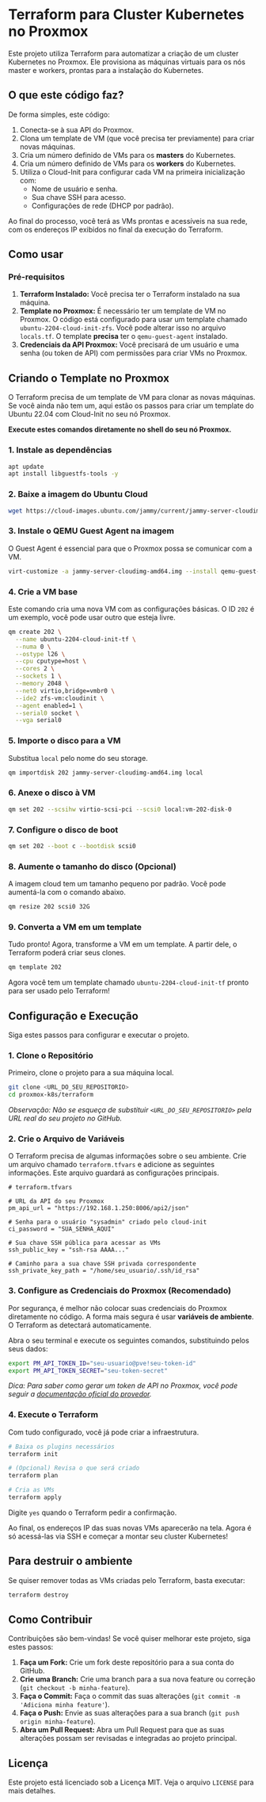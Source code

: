 # Terraform para Cluster Kubernetes no Proxmox

Este projeto utiliza Terraform para automatizar a criação de um cluster Kubernetes no Proxmox. Ele provisiona as máquinas virtuais para os nós master e workers, prontas para a instalação do Kubernetes.

## O que este código faz?

De forma simples, este código:

1.  Conecta-se à sua API do Proxmox.
2.  Clona um template de VM (que você precisa ter previamente) para criar novas máquinas.
3.  Cria um número definido de VMs para os **masters** do Kubernetes.
4.  Cria um número definido de VMs para os **workers** do Kubernetes.
5.  Utiliza o Cloud-Init para configurar cada VM na primeira inicialização com:
    *   Nome de usuário e senha.
    *   Sua chave SSH para acesso.
    *   Configurações de rede (DHCP por padrão).

Ao final do processo, você terá as VMs prontas e acessíveis na sua rede, com os endereços IP exibidos no final da execução do Terraform.

## Como usar

### Pré-requisitos

1.  **Terraform Instalado:** Você precisa ter o Terraform instalado na sua máquina.
2.  **Template no Proxmox:** É necessário ter um template de VM no Proxmox. O código está configurado para usar um template chamado `ubuntu-2204-cloud-init-zfs`. Você pode alterar isso no arquivo `locals.tf`. O template **precisa** ter o `qemu-guest-agent` instalado.
3.  **Credenciais da API Proxmox:** Você precisará de um usuário e uma senha (ou token de API) com permissões para criar VMs no Proxmox.

## Criando o Template no Proxmox

O Terraform precisa de um template de VM para clonar as novas máquinas. Se você ainda não tem um, aqui estão os passos para criar um template do Ubuntu 22.04 com Cloud-Init no seu nó Proxmox.

**Execute estes comandos diretamente no shell do seu nó Proxmox.**

### 1. Instale as dependências

```bash
apt update
apt install libguestfs-tools -y
```

### 2. Baixe a imagem do Ubuntu Cloud

```bash
wget https://cloud-images.ubuntu.com/jammy/current/jammy-server-cloudimg-amd64.img
```

### 3. Instale o QEMU Guest Agent na imagem

O Guest Agent é essencial para que o Proxmox possa se comunicar com a VM.

```bash
virt-customize -a jammy-server-cloudimg-amd64.img --install qemu-guest-agent
```

### 4. Crie a VM base

Este comando cria uma nova VM com as configurações básicas. O ID `202` é um exemplo, você pode usar outro que esteja livre.

```bash
qm create 202 \
  --name ubuntu-2204-cloud-init-tf \
  --numa 0 \
  --ostype l26 \
  --cpu cputype=host \
  --cores 2 \
  --sockets 1 \
  --memory 2048 \
  --net0 virtio,bridge=vmbr0 \
  --ide2 zfs-vm:cloudinit \
  --agent enabled=1 \
  --serial0 socket \
  --vga serial0
```

### 5. Importe o disco para a VM

Substitua `local` pelo nome do seu storage.

```bash
qm importdisk 202 jammy-server-cloudimg-amd64.img local
```

### 6. Anexe o disco à VM

```bash
qm set 202 --scsihw virtio-scsi-pci --scsi0 local:vm-202-disk-0
```

### 7. Configure o disco de boot

```bash
qm set 202 --boot c --bootdisk scsi0
```

### 8. Aumente o tamanho do disco (Opcional)

A imagem cloud tem um tamanho pequeno por padrão. Você pode aumentá-la com o comando abaixo.

```bash
qm resize 202 scsi0 32G
```

### 9. Converta a VM em um template

Tudo pronto! Agora, transforme a VM em um template. A partir dele, o Terraform poderá criar seus clones.

```bash
qm template 202
```

Agora você tem um template chamado `ubuntu-2204-cloud-init-tf` pronto para ser usado pelo Terraform!

## Configuração e Execução

Siga estes passos para configurar e executar o projeto.

### 1. Clone o Repositório

Primeiro, clone o projeto para a sua máquina local.

```bash
git clone <URL_DO_SEU_REPOSITORIO>
cd proxmox-k8s/terraform
```
*Observação: Não se esqueça de substituir `<URL_DO_SEU_REPOSITORIO>` pela URL real do seu projeto no GitHub.*

### 2. Crie o Arquivo de Variáveis

O Terraform precisa de algumas informações sobre o seu ambiente. Crie um arquivo chamado `terraform.tfvars` e adicione as seguintes informações. Este arquivo guardará as configurações principais.

```hcl
# terraform.tfvars

# URL da API do seu Proxmox
pm_api_url = "https://192.168.1.250:8006/api2/json"

# Senha para o usuário "sysadmin" criado pelo cloud-init
ci_password = "SUA_SENHA_AQUI"

# Sua chave SSH pública para acessar as VMs
ssh_public_key = "ssh-rsa AAAA..."

# Caminho para a sua chave SSH privada correspondente
ssh_private_key_path = "/home/seu_usuario/.ssh/id_rsa"
```

### 3. Configure as Credenciais do Proxmox (Recomendado)

Por segurança, é melhor não colocar suas credenciais do Proxmox diretamente no código. A forma mais segura é usar **variáveis de ambiente**. O Terraform as detectará automaticamente.

Abra o seu terminal e execute os seguintes comandos, substituindo pelos seus dados:

```bash
export PM_API_TOKEN_ID="seu-usuario@pve!seu-token-id"
export PM_API_TOKEN_SECRET="seu-token-secret"
```

*Dica: Para saber como gerar um token de API no Proxmox, você pode seguir a [documentação oficial do provedor](https://registry.terraform.io/providers/Telmate/proxmox/latest/docs#creating-the-proxmox-user-and-role-for-terraform).*

### 4. Execute o Terraform

Com tudo configurado, você já pode criar a infraestrutura.

```bash
# Baixa os plugins necessários
terraform init

# (Opcional) Revisa o que será criado
terraform plan

# Cria as VMs
terraform apply
```

Digite `yes` quando o Terraform pedir a confirmação.

Ao final, os endereços IP das suas novas VMs aparecerão na tela. Agora é só acessá-las via SSH e começar a montar seu cluster Kubernetes!

## Para destruir o ambiente

Se quiser remover todas as VMs criadas pelo Terraform, basta executar:

```bash
terraform destroy
```

## Como Contribuir

Contribuições são bem-vindas! Se você quiser melhorar este projeto, siga estes passos:

1.  **Faça um Fork:** Crie um fork deste repositório para a sua conta do GitHub.
2.  **Crie uma Branch:** Crie uma branch para a sua nova feature ou correção (`git checkout -b minha-feature`).
3.  **Faça o Commit:** Faça o commit das suas alterações (`git commit -m 'Adiciona minha feature'`).
4.  **Faça o Push:** Envie as suas alterações para a sua branch (`git push origin minha-feature`).
5.  **Abra um Pull Request:** Abra um Pull Request para que as suas alterações possam ser revisadas e integradas ao projeto principal.

## Licença

Este projeto está licenciado sob a Licença MIT. Veja o arquivo `LICENSE` para mais detalhes.